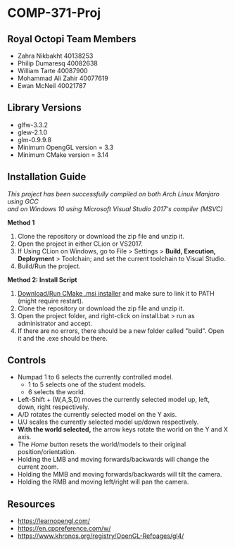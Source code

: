 # COMP-371-Proj

## Royal Octopi Team Members
 - Zahra Nikbakht 40138253
 - Philip Dumaresq 40082638
 - William Tarte 40087900
 - Mohammad Ali Zahir 40077619
 - Ewan McNeil 40021787
 
## Library Versions
 - glfw-3.3.2
 - glew-2.1.0
 - glm-0.9.9.8
 - Minimum OpengGL version = 3.3
 - Minimum CMake version =  3.14
 
## Installation Guide
_This project has been successfully compiled on both Arch Linux Manjaro using GCC  
and on Windows 10 using Microsoft Visual Studio 2017's compiler (MSVC)_

__Method 1__
1. Clone the repository or download the zip file and unzip it.
2. Open the project in either CLion or VS2017.
3. If Using CLion on Windows, go to File > Settings > __Build, Execution, Deployment__ > Toolchain; and set the current toolchain to Visual Studio.
4. Build/Run the project.  
  
__Method 2: Install Script__
1. [Download/Run CMake .msi installer](https://cmake.org/download/) and make sure to link it to PATH (might require restart).
2. Clone the repository or download the zip file and unzip it.
3. Open the project folder, and right-click on install.bat > run as administrator and accept.
4. If there are no errors, there should be a new folder called "build". Open it and the .exe should be there.

## Controls
 - Numpad 1 to 6 selects the currently controlled model.  
    - 1 to 5 selects one of the student models.
    - 6 selects the world.
 - Left-Shift + (W,A,S,D) moves the currently selected model up, left, down, right respectively.
 - A/D rotates the currently selected model on the Y axis.
 - U/J scales the currently selected model up/down respectively.
 - __With the world selected,__ the arrow keys rotate the world on the Y and X axis.
 - The _Home_ button resets the world/models to their original position/orientation.
 - Holding the LMB and moving forwards/backwards will change the current zoom.
 - Holding the MMB and moving forwards/backwards will tilt the camera.
 - Holding the RMB and moving left/right will pan the camera.

## Resources
 - https://learnopengl.com/
 - https://en.cppreference.com/w/
 - https://www.khronos.org/registry/OpenGL-Refpages/gl4/
